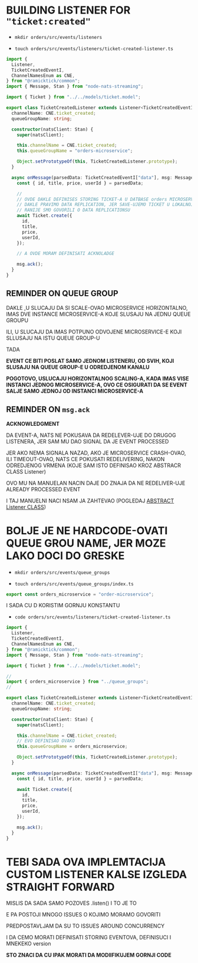 # BUILDING LISTENER FOR `"ticket:created"`

- `mkdir orders/src/events/listeners`

- `touch orders/src/events/listeners/ticket-created-listener.ts`

```ts
import {
  Listener,
  TicketCreatedEventI,
  ChannelNamesEnum as CNE,
} from "@ramicktick/common";
import { Message, Stan } from "node-nats-streaming";

import { Ticket } from "../../models/ticket.model";

export class TicketCreatedListener extends Listener<TicketCreatedEventI> {
  channelName: CNE.ticket_created;
  queueGroupName: string;

  constructor(natsClient: Stan) {
    super(natsClient);

    this.channelName = CNE.ticket_created;
    this.queueGroupName = "orders-microservice";

    Object.setPrototypeOf(this, TicketCreatedListener.prototype);
  }

  async onMessage(parsedData: TicketCreatedEventI["data"], msg: Message) {
    const { id, title, price, userId } = parsedData;

    //
    // OVDE DAKLE DEFINISES STORING TICKET-A U DATBASE orders MICROSERVIC-E
    // DAKLE PRAVIMO DATA REPLICATION, JER SAVE-UJEMO TICKET U LOKALNOJ MONGODB INSTANCI orders MICROSERVICE
    // RANIJE SMO GOVORILI O DATA REPLICATIONSU
    await Ticket.create({
      id,
      title,
      price,
      userId,
    });

    // A OVDE MORAM DEFINISATI ACKNOLADGE

    msg.ack();
  }
}
```

## REMINDER ON QUEUE GROUP

DAKLE ,U SLUCAJU DA SI SCALE-OVAO MICROSERVICE HORIZONTALNO, IMAS DVE INSTANCE MICROSERVICE-A KOJE SLUSAJU NA JEDNU QUEUE GROUPU

ILI, U SLUCAJU DA IMAS POTPUNO ODVOJENE MICROSERVICE-E KOJI SLLUSAJU NA ISTU QUEUE GROUP-U

TADA

**EVENT CE BITI POSLAT SAMO JEDNOM LISTENERU, OD SVIH, KOJI SLUSAJU NA QUEUE GROUP-E U ODREDJENOM KANALU**

**POGOTOVO,  USLUCAJU HORIZONTALNOG SCALING-A, KADA IMAS VISE INSTANCI JEDNOG MICROSERVICE-A, OVO CE OSIGURATI DA SE EVENT SALJE SAMO JEDNOJ OD INSTANCI MICROSERVICE-A**

## REMINDER ON `msg.ack`

**ACKNOWLEDGMENT**

DA EVENT-A, NATS NE POKUSAVA DA REDELEVER-UJE DO DRUGOG LISTENERA, JER SAM MU DAO SIGNAL DA JE EVENT PROCESSED

JER AKO NEMA SIGNALA NAZAD, AKO JE MICROSERVICE CRASH-OVAO, ILI TIMEOUT-OVAO, NATS CE POKUSATI REDELIVERING, NAKON ODREDJENOG VRMENA (KOJE SAM ISTO DEFINISAO KROZ ABSTRACR CLASS Listener)

OVO MU NA MANUELAN NACIN DAJE DO ZNAJA DA NE REDELIVER-UJE ALREADY PROCESSED EVENT

I TAJ MANUELNI NACI NSAM JA ZAHTEVAO (POGLEDAJ [ABSTRACT Listener CLASS](common/src/events/abstr/abstr-listener.ts))

# BOLJE JE NE HARDCODE-OVATI QUEUE GROU NAME, JER MOZE LAKO DOCI DO GRESKE

- `mkdir orders/src/events/queue_groups`

- `touch orders/src/events/queue_groups/index.ts`

```ts
export const orders_microservice = "order-microservice";
```

I SADA CU D KORISTIM GORNJU KONSTANTU

- `code orders/src/events/listeners/ticket-created-listener.ts`

```ts
import {
  Listener,
  TicketCreatedEventI,
  ChannelNamesEnum as CNE,
} from "@ramicktick/common";
import { Message, Stan } from "node-nats-streaming";

import { Ticket } from "../../models/ticket.model";

//
import { orders_microservice } from "../queue_groups";
//

export class TicketCreatedListener extends Listener<TicketCreatedEventI> {
  channelName: CNE.ticket_created;
  queueGroupName: string;

  constructor(natsClient: Stan) {
    super(natsClient);

    this.channelName = CNE.ticket_created;
    // EVO DEFINISAO OVAKO
    this.queueGroupName = orders_microservice;

    Object.setPrototypeOf(this, TicketCreatedListener.prototype);
  }

  async onMessage(parsedData: TicketCreatedEventI["data"], msg: Message) {
    const { id, title, price, userId } = parsedData;

    await Ticket.create({
      id,
      title,
      price,
      userId,
    });

    msg.ack();
  }
}

```

# TEBI SADA OVA IMPLEMTACIJA CUSTOM LISTENER KALSE IZGLEDA STRAIGHT FORWARD

MISLIS DA SADA SAMO POZOVES .listen() I TO JE TO

E PA POSTOJI MNOGO ISSUES O KOJIMO MORAMO GOVORITI

PREDPOSTAVLJAM DA SU TO ISSUES AROUND CONCURRENCY

I DA CEMO MORATI DEFINISATI STORING EVENTOVA, DEFINISUCI I MNEKEKO version

**STO ZNACI DA CU IPAK MORATI DA MODIIFIKUJEM GORNJI CODE**
